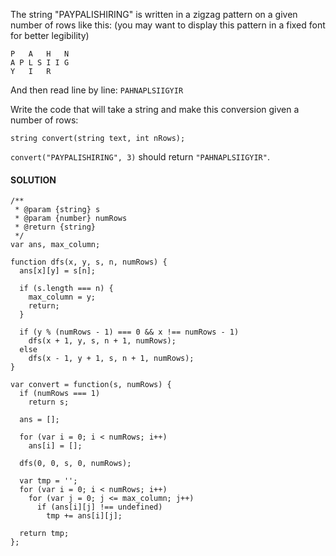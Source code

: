 The string "PAYPALISHIRING" is written in a zigzag pattern on a given number of rows like this: \(you may want to display this pattern in a fixed font for better legibility\)

```
P   A   H   N
A P L S I I G
Y   I   R
```

And then read line by line: `PAHNAPLSIIGYIR`

Write the code that will take a string and make this conversion given a number of rows:

```
string convert(string text, int nRows);
```

`convert("PAYPALISHIRING", 3)` should return `"PAHNAPLSIIGYIR"`.





#### SOLUTION

```
/**
 * @param {string} s
 * @param {number} numRows
 * @return {string}
 */
var ans, max_column;

function dfs(x, y, s, n, numRows) {
  ans[x][y] = s[n];

  if (s.length === n) {
    max_column = y;
    return;
  }

  if (y % (numRows - 1) === 0 && x !== numRows - 1) 
    dfs(x + 1, y, s, n + 1, numRows);
  else 
    dfs(x - 1, y + 1, s, n + 1, numRows);
}

var convert = function(s, numRows) {
  if (numRows === 1) 
    return s;

  ans = [];

  for (var i = 0; i < numRows; i++)
    ans[i] = [];

  dfs(0, 0, s, 0, numRows);

  var tmp = '';
  for (var i = 0; i < numRows; i++)
    for (var j = 0; j <= max_column; j++)
      if (ans[i][j] !== undefined)
        tmp += ans[i][j];

  return tmp;
};
```



